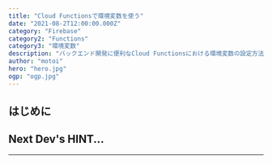 ```yaml
---
title: "Cloud Functionsで環境変数を使う"
date: "2021-08-2T12:00:00.000Z"
category: "Firebase"
category2: "Functions"
category3: "環境変数"
description: "バックエンド開発に便利なCloud Functionsにおける環境変数の設定方法をメモ"
author: "motoi"
hero: "hero.jpg"
ogp: "ogp.jpg"
---
```


## はじめに


## Next Dev's HINT...


---
